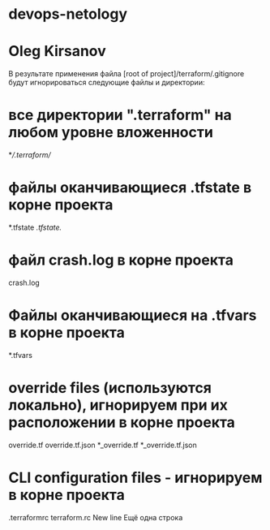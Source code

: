 # devops-netology
# Oleg Kirsanov

В результате применения файла [root of project]/terraform/.gitignore будут игнорироваться следующие файлы и директории:
# все директории ".terraform" на любом уровне вложенности
**/.terraform/*

# файлы оканчивающиеся .tfstate в корне проекта
*.tfstate
*.tfstate.*

# файл crash.log в корне проекта
crash.log
# Файлы оканчивающиеся на .tfvars в корне проекта
*.tfvars

# override files (используются локально), игнорируем при их расположении в корне проекта
override.tf
override.tf.json
*_override.tf
*_override.tf.json

# CLI configuration files - игнорируем в корне проекта
.terraformrc
terraform.rc
New line
Ещё одна строка